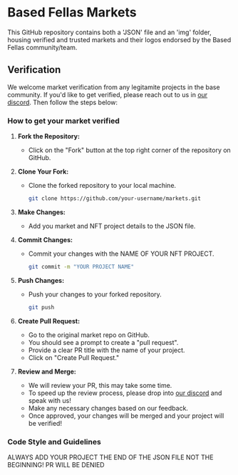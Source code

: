 # Based Fellas Markets

This GitHub repository contains both a 'JSON' file and an 'img' folder, housing verified and trusted markets and their logos endorsed by the Based Fellas community/team.

## Verification

We welcome market verification from any legitamite projects in the base community. If you'd like to get verified, please reach out to us in [our discord](https://discord.com/invite/EVk2Zk2N3z). Then follow the steps below:

### How to get your market verified

1. **Fork the Repository:**
   - Click on the "Fork" button at the top right corner of the repository on GitHub.

2. **Clone Your Fork:**
   - Clone the forked repository to your local machine.
     ```bash
     git clone https://github.com/your-username/markets.git
     ```

3. **Make Changes:**
   - Add you market and NFT project details to the JSON file.

4. **Commit Changes:**
   - Commit your changes with the NAME OF YOUR NFT PROJECT.
     ```bash
     git commit -m "YOUR PROJECT NAME"
     ```

6. **Push Changes:**
   - Push your changes to your forked repository.
     ```bash
     git push
     ```

7. **Create Pull Request:**
   - Go to the original market repo on GitHub.
   - You should see a prompt to create a "pull request".
   - Provide a clear PR title with the name of your project.
   - Click on "Create Pull Request."

8. **Review and Merge:**
   - We will review your PR, this may take some time.
   - To speed up the review process, please drop into [our discord](https://discord.com/invite/EVk2Zk2N3z) and speak with us!
   - Make any necessary changes based on our feedback.
   - Once approved, your changes will be merged and your project will be verified!

### Code Style and Guidelines

ALWAYS ADD YOUR PROJECT THE END OF THE JSON FILE
NOT THE BEGINNING! PR WILL BE DENIED 



